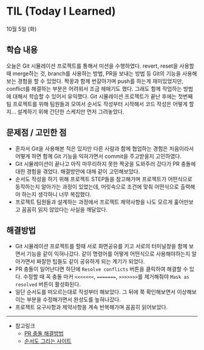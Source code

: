 # TIL (Today I Learned)

10월 5일 (화)

## 학습 내용
오늘은 Git 시뮬레이션 프로젝트를 통해서 미션을 수행하였다. revert, reset을 사용할 때 merge하는 것, branch를 사용하는 방법, PR을 보내는 방법 등 Git의 기능을 사용해보는 경험을 할 수 있었다. 짝꿍과 함께 번갈아가며 push를 하는게 재미있었지만, conflict를 해결하는 부분은 어려워서 조금 헤매기도 했다. 그래도 함께 작업하는 방법에 대해서 학습할 수 있어서 유익했다. Git 시뮬레이션 프로젝트가 끝난 후에는 첫번째 팀 프로젝트를 위해 팀원들과 모여서 순서도 작성부터 시작해서 코드 작성은 어떻게 할지... 설계하기 위해 간단한 스케치만 먼저 그려놓았다.
&nbsp;
## 문제점 / 고민한 점
- 혼자서 Git을 사용해본 적은 있지만 다른 사람과 함께 협업하는 경험은 처음이라서 어떻게 하면 함께 Git 기능을 익혀가면서 commit을 주고받을지 고민하였다.
- Git 시뮬레이션이 끝나고 아직 마무리하지 못한 짝궁을 도와주러 갔다가 PR 충돌에 대한 경험을 겪었다. 해결방안에 대해 같이 고민해보았다.
- 순서도 작성을 하기 위해 프로젝트 STEP들을 참고해가며 프로젝트가 어떤식으로 동작하는지 알아가는 과정이 있었는데, 머릿속으로 조건에 맞춰 어떤식으로 출력해야 하는지 생각하니 너무 복잡했다.
- 프로젝트 팀원들과 설계하는 과정에서 프로젝트 제약사항을 나도 모르게 훑어만보고 꼼꼼히 읽지 않았다는 사실을 깨달았다.
&nbsp;
## 해결방법
- Git 시뮬레이션 프로젝트를 할때 서로 화면공유를 키고 서로의 터미널창을 함께 보면서 기능을 같이 익혀나갔다. 같이 명령어를 어떻게 어떤식으로 사용해야하는지 알아가면서 짜잘한 팁들도 같이 공유하게 되는 계기가 되었다.
- PR 충돌이 일어난다면 하단에 <code>Resolve conflicts</code> 버튼을 클릭하여 해결할 수 있다. 수정할 때 꼭 충돌 마커 <code><<<<<<<</code>, <code>=======</code>, <code>>>>>>>></code>를 제거해줘야 <code>Mask as resolved</code> 버튼이 활성화된다.
- 일단 순서도를 떠오르는대로 작성부터 해보았다. 그 뒤에 쭉 확인해보면서 이상해보이는 부분을 수정해가면서 완성도를 높혀나갔다.
- 프로젝트 요구사항과 제약사항을 계속 반복해가며 꼼꼼히 읽어보았다.
&nbsp;

---

- 참고링크
    - [PR 충돌 해결방법](https://docs.github.com/en/github/collaborating-with-pull-requests/addressing-merge-conflicts/resolving-a-merge-conflict-on-github)
    - [순서도 그리는 사이트](https://app.diagrams.net/)
